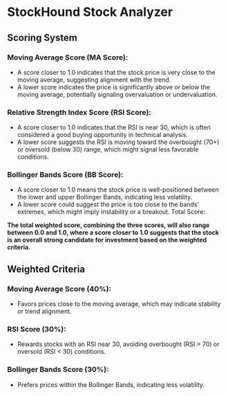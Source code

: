 # StockHound Stock Analyzer
## Scoring System
### Moving Average Score (MA Score):
* A score closer to 1.0 indicates that the stock price is very close to the moving average, suggesting alignment with the trend.
* A lower score indicates the price is significantly above or below the moving average, potentially signaling overvaluation or undervaluation.

### Relative Strength Index Score (RSI Score):
* A score closer to 1.0 indicates that the RSI is near 30, which is often considered a good buying opportunity in technical analysis.
* A lower score suggests the RSI is moving toward the overbought (70+) or oversold (below 30) range, which might signal less favorable conditions.

### Bollinger Bands Score (BB Score):
* A score closer to 1.0 means the stock price is well-positioned between the lower and upper Bollinger Bands, indicating less volatility.
* A lower score could suggest the price is too close to the bands' extremes, which might imply instability or a breakout.
Total Score:

**The total weighted score, combining the three scores, will also range between 0.0 and 1.0, where a score closer to 1.0 suggests that the stock is an overall strong candidate for investment based on the weighted criteria.**

## Weighted Criteria
### Moving Average Score (40%):
* Favors prices close to the moving average, which may indicate stability or trend alignment.

### RSI Score (30%):
* Rewards stocks with an RSI near 30, avoiding overbought (RSI > 70) or oversold (RSI < 30) conditions.

### Bollinger Bands Score (30%):
* Prefers prices within the Bollinger Bands, indicating less volatility.